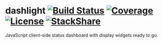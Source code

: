 # dashlight [![Build Status](https://img.shields.io/travis/niteshpatel/dashlight.svg)](https://travis-ci.org/niteshpatel/dashlight) [![Coverage](https://img.shields.io/codeclimate/coverage-letter/niteshpatel/dashlight.svg?maxAge=3600)](https://codeclimate.com/github/niteshpatel/dashlight/coverage) [![License](https://img.shields.io/github/license/niteshpatel/dashlight.svg?maxAge=3600)](https://raw.githubusercontent.com/niteshpatel/dashlight/master/LICENSE.txt) [![StackShare](http://img.shields.io/badge/tech-stack-0690fa.svg?style=flat)](http://stackshare.io/niteshpatel/dashlight)

JavaScript client-side status dashboard with display widgets ready to go.
